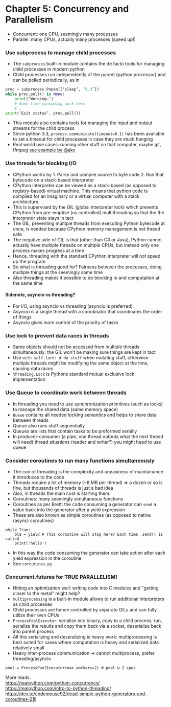 # Chapter 5: Concurrency and Parallelism

- Concurrent: one CPU, seemingly many processes
- Parallel: many CPUs, actually many processes (speed up!)

### Use subprocess to manage child processes
- The `subprocess` built-in module contains the de facto tools for managing child processes in modern python
- Child processes run independently of the parent (python processor) and can be polled periodically, as in 
```py
proc = subprocess.Popen([‘sleep’, ‘0.3’])
while proc.poll() is None:
    print(‘Working…’)
    # Some time-consuming work here
    # …
print(‘Exit status’, proc.poll())
```
- This module also contains tools for managing the input and output streams for the child process
- Since python 3.3, `process.communicate(timeout=0.1)` has been available to set a timeout for child processes in case they are stuck hanging
- Real world use cases: running other stuff on that computer, maybe git, ffmpeg [see example by @akx](https://github.com/akx/gifify/blob/93f2cc796a81775331543a22b557d95e40bdeb5e/gifify.py)

### Use threads for blocking I/O
- CPython works by 1. Parse and compile source to byte code 2. Run that bytecode on a stack-based interpreter 
- CPython interpreter can be viewed as a stack-based (as opposed to registry-based) virtual machine. This means that python code is compiled for an imaginary or a virtual computer with a stack architecture.
- This is supervised by the GIL (global interpreter lock) which prevents CPython from pre-emptive (os controlled) multithreading so that the the interpretor state stays in tact
- The GIL, preventing multiple threads from executing Python bytecode at once, is needed because CPython memory management is not thread safe 
- The negative side of GIL is that (other than C# or Java), Python cannot actually have multiple threads on multiple CPUs, but instead only one process makes progress at a time
- Hence, threading with the standard CPython interpreter will not speed up the program
- So what is threading good for? Fairness between the processes, doing multiple things at the seemingly same time
- Also threading makes it possible to do blocking io and computation at the same time

#### Sidenote, asyncio vs threading?
- For I/O, using asyncio vs threading (asyncio is preferred)
- Asyncio is a single thread with a coordinator that coordinates the order of things
- Asyncio gives more control of the priority of tasks

### Use lock to prevent data races in threads
- Same objects should not be accessed from multiple threads simultaneously: the GIL won't be making sure things are kept in tact
- Use `with self.lock: # do stuff` when mutating stuff, otherwise multiple threads might be modifying the same object at the time, causing data races
- `threading.Lock` is Pythons standard mutual exclusive lock implementation

### Use Queue to coordinate work between threads
- In threading you need to use synchronization primitives (such as locks) to manage the shared data (same memory space)
- `Queue` contains all needed locking semantics and helps to share data between threads
- Queue also runs stuff sequentially
- Queues are lists that contain tasks to be preformed serially
- In producer-consumer (a pipe, one thread outputs what the next thread will need) thread situations (reader and writer?) you might heed to use queue 

### Consider coroutines to run many functions simultaneously
- The con of threading is the complexity and uneasiness of maintainance it introduces to the code
- Threads require a lot of memory (~8 MB per thread) => a dozen or so is fine, but thousands of threads is just a bad idea
- Also, in threads the main cost is starting them. 
- Coroutines: many seemingly simultaneous functions
- Coroutines as per Brett: the code consuming a generator can `send` a value back into the generator after a yield expression
- These are also known as simple coroutines (as opposed to native (async) coroutines)

```
while True:
    bla = yield # This coroutine will stop here? Each time .send() is called
    print('hello')
```
- In this way the code consuming the generator can take action after each yield expression in the coroutine
- See `coroutines.py`

### Concurrent.futures for TRUE PARALLELISM!
- Hitting an optimization wall: writing code into C modules and "getting closer to the metal" might help?
- `multiprocessing` is a built-in module allows to run additional interpreters as child processes
- Child processes are hence controlled by separate GILs and can fully utilize their own CPUs 
- `ProcessPoolExecutor`: serialize into binary, copy to a child process, run, serialize the results and copy them back via a socket, deserialize back into parent process
- All this serializing and deseralizing is heavy work: multiprocessing is best suited for cases where computation is heavy and serialized data relatively small
- Heavy inter-process communication => cannot multiprocess, prefer threading/asyncio
```
pool = ProcessPoolExecutor(max_workers=2) # pool w 2 cpus
```  

More reads:  
https://realpython.com/python-concurrency/  
https://realpython.com/intro-to-python-threading/  
https://dev.to/codemouse92/dead-simple-python-generators-and-coroutines-21ll  





